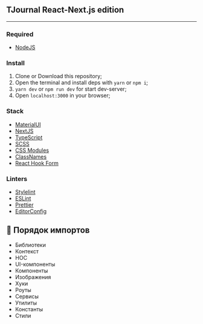## TJournal React-Next.js edition
_________

### Required

- [NodeJS](https://nodejs.org/en/)

### Install

1. Clone or Download this repository;
2. Open the terminal and install deps with `yarn` or `npm i`;
3. `yarn dev` or `npm run dev` for start dev-server;
4. Open `localhost:3000` in your browser;

### Stack

- [MaterialUI](https://mui.com/)
- [NextJS](https://nextjs.org/)
- [TypeScript](https://www.typescriptlang.org/)
- [SCSS](https://sass-lang.com/)
- [CSS Modules](https://github.com/css-modules/css-modules)
- [ClassNames](https://github.com/JedWatson/classnames)
- [React Hook Form](https://react-hook-form.com/)

### Linters

- [Stylelint]()
- [ESLint]()
- [Prettier]()
- [EditorConfig]()

## 🐣 Порядок импортов
- Библиотеки
- Контекст
- HOC
- UI-компоненты
- Компоненты
- Изображения
- Хуки
- Роуты
- Сервисы
- Утилиты
- Константы
- Стили
